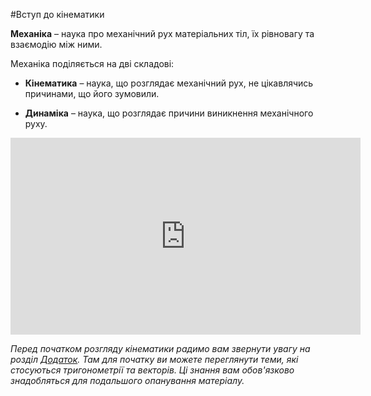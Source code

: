 #Вступ до кінематики

<span class="p1"><b>Механіка</b></span> – наука про механiчний рух матерiальних тiл, їх рiвновагу та взаємодiю мiж ними.

Механіка поділяється на дві складові:
* <p1>**Кiнематика**</p1> – наука, що розглядає механiчний рух, не цiкавлячись причинами,
що його зумовили.

* <p1>**Динамiка**</p1> – наука, що розглядає причини виникнення механiчного руху.





<div class="fluidMedia">
<iframe width="560" height="315" src="https://www.youtube.com/embed/bVlO6JCrF1U" frameborder="0" allowfullscreen></iframe>
</div>

<div class="popup"> </div>

<p></p>

<em>Перед початком розгляду кінематики радимо вам звернути увагу на розділ [Додаток](/../Add/trigonometry/trigonometry.md). Там для початку ви можете переглянути теми, які стосуються тригонометрії та векторів. Ці знання вам обов'язково знадобляться для подальшого опанування матеріалу. </em> 




    